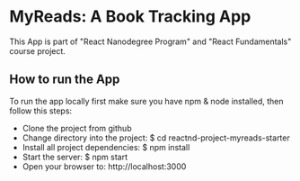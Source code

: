 # MyReads: A Book Tracking App

This App is part of "React Nanodegree Program" and "React Fundamentals" course project.


## How to run the App

To run the app locally first make sure you have npm & node installed, then follow this steps:

* Clone the project from github
* Change directory into the project: $ cd reactnd-project-myreads-starter
* Install all project dependencies: $ npm install
* Start the server:  $ npm start
* Open your browser to: http://localhost:3000